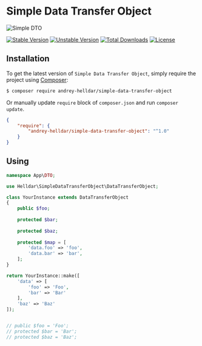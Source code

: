 # Simple Data Transfer Object

<img src="https://preview.dragon-code.pro/TheDragonCode/simple-dto.svg?brand=php" alt="Simple DTO"/>

[![Stable Version][badge_stable]][link_packagist]
[![Unstable Version][badge_unstable]][link_packagist]
[![Total Downloads][badge_downloads]][link_packagist]
[![License][badge_license]][link_license]

## Installation

To get the latest version of `Simple Data Transfer Object`, simply require the project using [Composer](https://getcomposer.org):

```bash
$ composer require andrey-helldar/simple-data-transfer-object
```

Or manually update `require` block of `composer.json` and run `composer update`.

```json
{
    "require": {
        "andrey-helldar/simple-data-transfer-object": "^1.0"
    }
}
```

## Using

```php
namespace App\DTO;

use Helldar\SimpleDataTransferObject\DataTransferObject;

class YourInstance extends DataTransferObject
{
    public $foo;
   
    protected $bar;
    
    protected $baz;
   
    protected $map = [
        'data.foo' => 'foo',
        'data.bar' => 'bar',
    ];
}

return YourInstance::make([
    'data' => [
        'foo' => 'Foo',
        'bar' => 'Bar'
    ],
    'baz' => 'Baz'
]);


// public $foo = 'Foo';
// protected $bar = 'Bar';
// protected $baz = 'Baz';
```

[badge_downloads]:      https://img.shields.io/packagist/dt/andrey-helldar/simple-data-transfer-object.svg?style=flat-square

[badge_license]:        https://img.shields.io/packagist/l/andrey-helldar/simple-data-transfer-object.svg?style=flat-square

[badge_stable]:         https://img.shields.io/github/v/release/andrey-helldar/simple-data-transfer-object?label=stable&style=flat-square

[badge_unstable]:       https://img.shields.io/badge/unstable-dev--main-orange?style=flat-square

[link_license]:         LICENSE

[link_packagist]:       https://packagist.org/packages/andrey-helldar/simple-data-transfer-object

